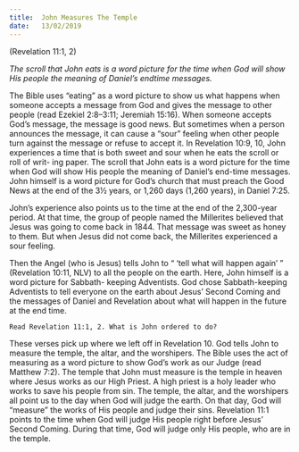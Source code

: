```yaml
---
title:  John Measures The Temple
date:   13/02/2019
---
```


(Revelation 11:1, 2)

_The scroll that John eats is a word picture for the time when God will show His people the meaning of Daniel’s end­time messages._

The Bible uses “eating” as a word picture to show us what happens when someone accepts a message from God and gives the message to other people (read Ezekiel 2:8–3:11; Jeremiah 15:16). When someone accepts God’s message, the message is good news. But sometimes when a person announces the message, it can cause a “sour” feeling when other people turn against the message or refuse to accept it. In Revelation 10:9, 10, John experiences a time that is both sweet and sour when he eats the scroll or roll of writ- ing paper. The scroll that John eats is a word picture for the time when God will show His people the meaning of Daniel’s end-time messages. John himself is a word picture for God’s church that must preach the Good News at the end of the 3½ years, or 1,260 days (1,260 years), in Daniel 7:25.

John’s experience also points us to the time at the end of the 2,300-year period. At that time, the group of people named the Millerites believed that Jesus was going to come back in 1844. That message was sweet as honey to them. But when Jesus did not come back, the Millerites experienced a sour feeling.

Then the Angel (who is Jesus) tells John to “ ‘tell what will happen again’ ” (Revelation 10:11, NLV) to all the people on the earth. Here, John himself is a word picture for Sabbath- keeping Adventists. God chose Sabbath-keeping Adventists to tell everyone on the earth about Jesus’ Second Coming and the messages of Daniel and Revelation about what will happen in the future at the end time.

`Read Revelation 11:1, 2. What is John ordered to do?`

These verses pick up where we left off in Revelation 10. God tells John to measure the temple, the altar, and the worshipers. The Bible uses the act of measuring as a word picture to show God’s work as our Judge (read Matthew 7:2). The temple that John must measure is the temple in heaven where Jesus works as our High Priest. A high priest is a holy leader who works to save his people from sin. The temple, the altar, and the worshipers all point us to the day when God will judge the earth. On that day, God will “measure” the works of His people and judge their sins. Revelation 11:1 points to the time when God will judge His people right before Jesus’ Second Coming. During that time, God will judge only His people, who are in the temple.